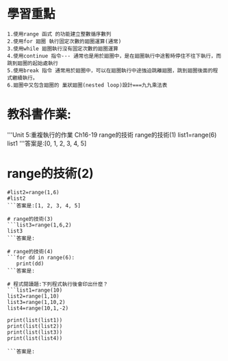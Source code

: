 # 學習重點
```
1.使用range 函式 的功能建立整數循序數列
2.使用for 廻圈 執行固定次數的廻圈運算(通常)
3.使用while 廻圈執行沒有固定次數的廻圈運算
4.使用continue 指令--- 通常也是用於廻圈中，是在廻圈執行中途暫時停住不往下執行，而跳到廻圈的起始處執行
5.使用break 指令 通常用於廻圈中，可以在廻圈執行中途強迫跳離廻圈，跳到廻圈後面的程式繼續執行。
6.廻圈中又包含廻圈的 巢狀廻圈(nested loop)設計===九九乘法表
```

# 教科書作業:
'''Unit 5:重複執行的作業
Ch16-19
range的技術
range的技術(1)
list1=range(6)
list1
'''答案是:[0, 1, 2, 3, 4, 5]

# range的技術(2)
```list(range(1,6))
#list2=range(1,6)
#list2
```答案是:[1, 2, 3, 4, 5]

# range的技術(3)
```list3=range(1,6,2)
list3
```答案是:

# range的技術(4)
```for dd in range(6):
   print(dd)
```答案是:

# 程式閱讀題:下列程式執行後會印出什麼？
```list1=range(10)
list2=range(1,10)
list3=range(1,10,2)
list4=range(10,1,-2)

print(list(list1))
print(list(list2))
print(list(list3)) 
print(list(list4))  

```答案是:
